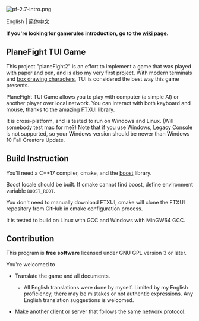 ![pf-2.7-intro.png](https://s2.loli.net/2022/02/20/XNugP8YHGcepD54.png)

English | [简体中文](README.zh-CN.md)

**If you're looking for gamerules introduction, go to the [wiki page](https://github.com/Zjl37/planeFight2/wiki/Game-Introduction).**

## PlaneFight TUI Game

This project "planeFight2" is an effort to implement a game that was played with paper and pen, and is also my very first project. With modern terminals and [box drawing characters](https://unicode-table.com/en/blocks/box-drawing/), TUI is considered the best way this game presents.

PlaneFight TUI Game allows you to play with computer (a simple AI) or another player over local network. You can interact with both keyboard and mouse, thanks to the amazing [FTXUI](https://github.com/ArthurSonzogni/FTXUI) library.

It is cross-platform, and is tested to run on Windows and Linux. (Will somebody test mac for me?) Note that if you use Windows, [Legacy Console](https://go.microsoft.com/fwlink/?LinkId=871150) is not supported, so your Windows version should be newer than Windows 10 Fall Creators Update.

## Build Instruction

You'll need a C++17 compiler, cmake, and the [boost](https://www.boost.org/) library.

Boost locale should be built. If cmake cannot find boost, define environment variable `BOOST_ROOT`.

You don't need to manually download FTXUI, cmake will clone the FTXUI repository from GitHub in cmake configuration process.

It is tested to build on Linux with GCC and Windows with MinGW64 GCC.

## Contribution

This program is **free software** licensed under GNU GPL version 3 or later.

You're welcomed to

- Translate the game and all documents.
	- All English translations were done by myself. Limited by my English proficiency, there may be mistakes or not authentic expressions. Any English translation suggestions is welcomed.

- Make another client or server that follows the same [network protocol](doc/networkProtocol.md).
